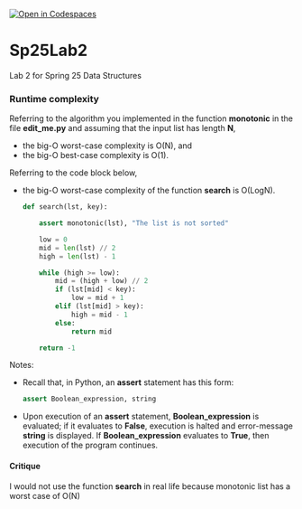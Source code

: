 [![Open in Codespaces](https://classroom.github.com/assets/launch-codespace-2972f46106e565e64193e422d61a12cf1da4916b45550586e14ef0a7c637dd04.svg)](https://classroom.github.com/open-in-codespaces?assignment_repo_id=17817580)
# Sp25Lab2
Lab 2 for Spring 25 Data Structures

### Runtime complexity

Referring to the algorithm you implemented in the function **monotonic** in the
file **edit_me.py** and assuming that the input list has length **N**,

* the big-O worst-case complexity is O(N), and
* the big-O best-case complexity is O(1).

Referring to the code block below,
* the big-O worst-case complexity of the function **search** is O(LogN).
  ```python
  def search(lst, key):

      assert monotonic(lst), "The list is not sorted"

      low = 0
      mid = len(lst) // 2
      high = len(lst) - 1

      while (high >= low):
          mid = (high + low) // 2
          if (lst[mid] < key):
              low = mid + 1
          elif (lst[mid] > key):
              high = mid - 1
          else:
              return mid

      return -1
  ```

Notes:
* Recall that, in Python, an **assert** statement has this form:
  ```python
  assert Boolean_expression, string
  ```
* Upon execution of an **assert** statement, **Boolean_expression** is evaluated; if it
  evaluates to **False**, execution is halted and error-message **string** is displayed.
  If **Boolean_expression** evaluates to **True**, then execution of the program continues.

#### Critique



I would not use the function **search** in real life because monotonic list has a worst case of O(N)
